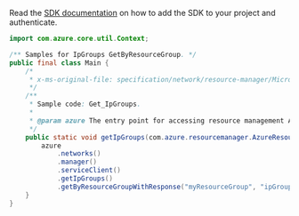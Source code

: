 Read the [SDK documentation](https://github.com/Azure/azure-sdk-for-java/blob/azure-resourcemanager_2.11.0/sdk/resourcemanager/azure-resourcemanager/README.md) on how to add the SDK to your project and authenticate.

```java
import com.azure.core.util.Context;

/** Samples for IpGroups GetByResourceGroup. */
public final class Main {
    /*
     * x-ms-original-file: specification/network/resource-manager/Microsoft.Network/stable/2021-05-01/examples/IpGroupsGet.json
     */
    /**
     * Sample code: Get_IpGroups.
     *
     * @param azure The entry point for accessing resource management APIs in Azure.
     */
    public static void getIpGroups(com.azure.resourcemanager.AzureResourceManager azure) {
        azure
            .networks()
            .manager()
            .serviceClient()
            .getIpGroups()
            .getByResourceGroupWithResponse("myResourceGroup", "ipGroups1", null, Context.NONE);
    }
}
```
